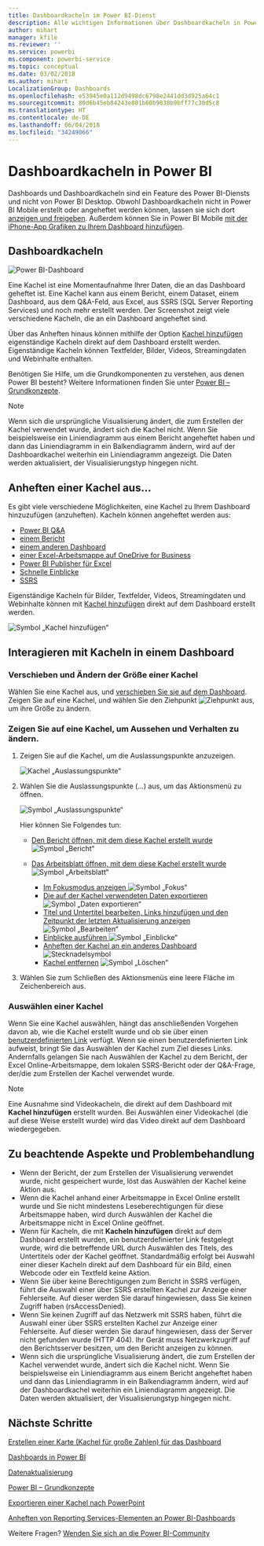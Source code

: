 ```yaml
---
title: Dashboardkacheln im Power BI-Dienst
description: Alle wichtigen Informationen über Dashboardkacheln in Power BI. Dies schließt Kacheln ein, die über SQL Server Reporting Services (SSRS) erstellt wurden.
author: mihart
manager: kfile
ms.reviewer: ''
ms.service: powerbi
ms.component: powerbi-service
ms.topic: conceptual
ms.date: 03/02/2018
ms.author: mihart
LocalizationGroup: Dashboards
ms.openlocfilehash: e53945e0a112d9498dc6798e2441dd3d925a64c1
ms.sourcegitcommit: 80d6b45eb84243e801b60b9038b9bff77c30d5c8
ms.translationtype: HT
ms.contentlocale: de-DE
ms.lasthandoff: 06/04/2018
ms.locfileid: "34249066"
---
```

# <a name="dashboard-tiles-in-power-bi"></a>Dashboardkacheln in Power BI
Dashboards und Dashboardkacheln sind ein Feature des Power BI-Diensts und nicht von Power BI Desktop. Obwohl Dashboardkacheln nicht in Power BI Mobile erstellt oder angeheftet werden können, lassen sie sich dort [anzeigen und freigeben](mobile-tiles-in-the-mobile-apps.md). Außerdem können Sie in Power BI Mobile [mit der iPhone-App Grafiken zu Ihrem Dashboard hinzufügen](mobile-iphone-app-get-started.md).

## <a name="dashboard-tiles"></a>Dashboardkacheln
![Power BI-Dashboard](media/service-dashboard-tiles/power-bi-dashboard.png)

Eine Kachel ist eine Momentaufnahme Ihrer Daten, die an das Dashboard geheftet ist. Eine Kachel kann aus einem Bericht, einem Dataset, einem Dashboard, aus dem Q&A-Feld, aus Excel, aus SSRS (SQL Server Reporting Services) und noch mehr erstellt werden.  Der Screenshot zeigt viele verschiedene Kacheln, die an ein Dashboard angeheftet sind.

Über das Anheften hinaus können mithilfe der Option [Kachel hinzufügen](service-dashboard-add-widget.md) eigenständige Kacheln direkt auf dem Dashboard erstellt werden. Eigenständige Kacheln können Textfelder, Bilder, Videos, Streamingdaten und Webinhalte enthalten.

Benötigen Sie Hilfe, um die Grundkomponenten zu verstehen, aus denen Power BI besteht?  Weitere Informationen finden Sie unter [Power BI – Grundkonzepte](service-basic-concepts.md).

> [!NOTE]
> Wenn sich die ursprüngliche Visualisierung ändert, die zum Erstellen der Kachel verwendet wurde, ändert sich die Kachel nicht.  Wenn Sie beispielsweise ein Liniendiagramm aus einem Bericht angeheftet haben und dann das Liniendiagramm in ein Balkendiagramm ändern, wird auf der Dashboardkachel weiterhin ein Liniendiagramm angezeigt. Die Daten werden aktualisiert, der Visualisierungstyp hingegen nicht.
> 
> 

## <a name="pin-a-tile-from"></a>Anheften einer Kachel aus...
Es gibt viele verschiedene Möglichkeiten, eine Kachel zu Ihrem Dashboard hinzuzufügen (anzuheften). Kacheln können angeheftet werden aus:

* [Power BI Q&A](service-dashboard-pin-tile-from-q-and-a.md)
* [einem Bericht](service-dashboard-pin-tile-from-report.md)
* [einem anderen Dashboard](service-pin-tile-to-another-dashboard.md)
* [einer Excel-Arbeitsmappe auf OneDrive for Business](service-dashboard-pin-tile-from-excel.md)
* [Power BI Publisher für Excel](publisher-for-excel.md)
* [Schnelle Einblicke](service-insights.md)
* [SSRS](https://msdn.microsoft.com/library/mt604784.aspx)

Eigenständige Kacheln für Bilder, Textfelder, Videos, Streamingdaten und Webinhalte können mit [Kachel hinzufügen](service-dashboard-add-widget.md) direkt auf dem Dashboard erstellt werden.

  ![Symbol „Kachel hinzufügen“](media/service-dashboard-tiles/add_widgetnew.png)

## <a name="interacting-with-tiles-on-a-dashboard"></a>Interagieren mit Kacheln in einem Dashboard
### <a name="move-and-resize-a-tile"></a>Verschieben und Ändern der Größe einer Kachel
Wählen Sie eine Kachel aus, und [verschieben Sie sie auf dem Dashboard](service-dashboard-edit-tile.md). Zeigen Sie auf eine Kachel, und wählen Sie den Ziehpunkt ![Ziehpunkt](media/service-dashboard-tiles/resize-handle.jpg) aus, um ihre Größe zu ändern.

### <a name="hover-over-a-tile-to-change-the-appearance-and-behavior"></a>Zeigen Sie auf eine Kachel, um Aussehen und Verhalten zu ändern.
1. Zeigen Sie auf die Kachel, um die Auslassungspunkte anzuzeigen.
   
    ![Kachel „Auslassungspunkte“](media/service-dashboard-tiles/ellipses_new.png)
2. Wählen Sie die Auslassungspunkte (...) aus, um das Aktionsmenü zu öffnen.
   
    ![Symbol „Auslassungspunkte“](media/service-dashboard-tiles/power-bi-tile-menu.png)
   
    Hier können Sie Folgendes tun:
   
   * [Den Bericht öffnen, mit dem diese Kachel erstellt wurde ](service-reports.md) ![Symbol „Bericht“](media/service-dashboard-tiles/chart-icon.jpg)  
   
   * [Das Arbeitsblatt öffnen, mit dem diese Kachel erstellt wurde ](service-reports.md) ![Symbol „Arbeitsblatt“](media/service-dashboard-tiles/power-bi-open-worksheet.png)  
     
     * [Im Fokusmodus anzeigen ](service-focus-mode.md) ![Symbol „Fokus“](media/service-dashboard-tiles/fullscreen-icon.jpg)  
     * [Die auf der Kachel verwendeten Daten exportieren](power-bi-visualization-export-data.md) ![Symbol „Daten exportieren“](media/service-dashboard-tiles/export-icon.png)
     * [Titel und Untertitel bearbeiten, Links hinzufügen und den Zeitpunkt der letzten Aktualisierung anzeigen](service-dashboard-edit-tile.md) ![Symbol „Bearbeiten“](media/service-dashboard-tiles/pencil-icon.jpg)
     * [Einblicke ausführen ](service-insights.md) ![Symbol „Einblicke“](media/service-dashboard-tiles/power-bi-insights.png)
     * [Anheften der Kachel an ein anderes Dashboard](service-pin-tile-to-another-dashboard.md)
       ![Stecknadelsymbol](media/service-dashboard-tiles/pin-icon.jpg)
     * [Kachel entfernen](service-dashboard-edit-tile.md)
     ![Symbol „Löschen“](media/service-dashboard-tiles/trash-icon.png)
3. Wählen Sie zum Schließen des Aktionsmenüs eine leere Fläche im Zeichenbereich aus.

### <a name="select-click-a-tile"></a>Auswählen einer Kachel
Wenn Sie eine Kachel auswählen, hängt das anschließenden Vorgehen davon ab, wie die Kachel erstellt wurde und ob sie über einen [benutzerdefinierten Link](service-dashboard-edit-tile.md) verfügt. Wenn sie einen benutzerdefinierten Link aufweist, bringt Sie das Auswählen der Kachel zum Ziel dieses Links. Andernfalls gelangen Sie nach Auswählen der Kachel zu dem Bericht, der Excel Online-Arbeitsmappe, dem lokalen SSRS-Bericht oder der Q&A-Frage, der/die zum Erstellen der Kachel verwendet wurde.

> [!NOTE]
> Eine Ausnahme sind Videokacheln, die direkt auf dem Dashboard mit **Kachel hinzufügen** erstellt wurden. Bei Auswählen einer Videokachel (die auf diese Weise erstellt wurde) wird das Video direkt auf dem Dashboard wiedergegeben.   
> 
> 

## <a name="considerations-and-troubleshooting"></a>Zu beachtende Aspekte und Problembehandlung
* Wenn der Bericht, der zum Erstellen der Visualisierung verwendet wurde, nicht gespeichert wurde, löst das Auswählen der Kachel keine Aktion aus.
* Wenn die Kachel anhand einer Arbeitsmappe in Excel Online erstellt wurde und Sie nicht mindestens Leseberechtigungen für diese Arbeitsmappe haben, wird durch Auswählen der Kachel die Arbeitsmappe nicht in Excel Online geöffnet.
* Wenn für Kacheln, die mit **Kacheln hinzufügen** direkt auf dem Dashboard erstellt wurden, ein benutzerdefinierter Link festgelegt wurde, wird die betreffende URL durch Auswählen des Titels, des Untertitels oder der Kachel geöffnet.  Standardmäßig erfolgt bei Auswahl einer dieser Kacheln direkt auf dem Dashboard für ein Bild, einen Webcode oder ein Textfeld keine Aktion.
* Wenn Sie über keine Berechtigungen zum Bericht in SSRS verfügen, führt die Auswahl einer über SSRS erstellten Kachel zur Anzeige einer Fehlerseite. Auf dieser werden Sie darauf hingewiesen, dass Sie keinen Zugriff haben (rsAccessDenied).
* Wenn Sie keinen Zugriff auf das Netzwerk mit SSRS haben, führt die Auswahl einer über SSRS erstellten Kachel zur Anzeige einer Fehlerseite. Auf dieser werden Sie darauf hingewiesen, dass der Server nicht gefunden wurde (HTTP 404). Ihr Gerät muss Netzwerkzugriff auf den Berichtsserver besitzen, um den Bericht anzeigen zu können.
* Wenn sich die ursprüngliche Visualisierung ändert, die zum Erstellen der Kachel verwendet wurde, ändert sich die Kachel nicht.  Wenn Sie beispielsweise ein Liniendiagramm aus einem Bericht angeheftet haben und dann das Liniendiagramm in ein Balkendiagramm ändern, wird auf der Dashboardkachel weiterhin ein Liniendiagramm angezeigt. Die Daten werden aktualisiert, der Visualisierungstyp hingegen nicht.

## <a name="next-steps"></a>Nächste Schritte
[Erstellen einer Karte (Kachel für große Zahlen) für das Dashboard](power-bi-visualization-card.md)

[Dashboards in Power BI](service-dashboards.md)  

[Datenaktualisierung](refresh-data.md)

[Power BI – Grundkonzepte](service-basic-concepts.md)

[Exportieren einer Kachel nach PowerPoint](http://blogs.msdn.com/b/powerbidev/archive/2015/09/28/integrating-power-bi-tiles-into-office-documents.aspx)

[Anheften von Reporting Services-Elementen an Power BI-Dashboards](https://msdn.microsoft.com/library/mt604784.aspx)

Weitere Fragen? [Wenden Sie sich an die Power BI-Community](http://community.powerbi.com/)

